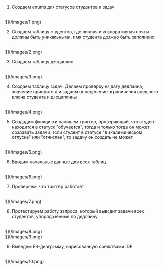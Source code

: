 1) Создаем enums для статусов студентов и задач</br>
</br>
![](/images/1.png)
</br>

2) Создаем таблицу студентов, где личная и корпоративная почты должны быть уникальными, имя студента должно быть заполнено</br>
</br>
![](/images/2.png)
</br>

3) Создаем таблицу дисциплин</br>
</br>
![](/images/3.png)
</br>

4) Создаем таблицу задач. Делаем проверку на дату дедлайна, значение приоритета и задаем определение ограничения внешнего ключа студента и дисциплины</br>
</br>
![](/images/4.png)
</br>

5) Создадим функцию и напишем триггер, проверяющий, что студент находится в статусе "обучается", тогда и только тогда он может создавать задачи, если студент в статусе "в академическом отпуске" или "отчислен", то задачу он создать не может</br>
</br>
![](/images/5.png)
</br>

6) Вводим начальные данные для всех таблиц</br>
</br>
![](/images/6.png)
</br>

7) Проверяем, что триггер работает</br>
</br>
![](/images/7.png)
</br>

8) Протестируем работу запроса, который выводит задачи всех студентов, упорядоченные по дедлайну</br>
</br>
![](/images/8.png)
</br>
![](/images/9.png)
</br>

9) Выведем ER-диаграмму, нарисованную средствами IDE</br>
</br>
![](/images/10.png)
</br>